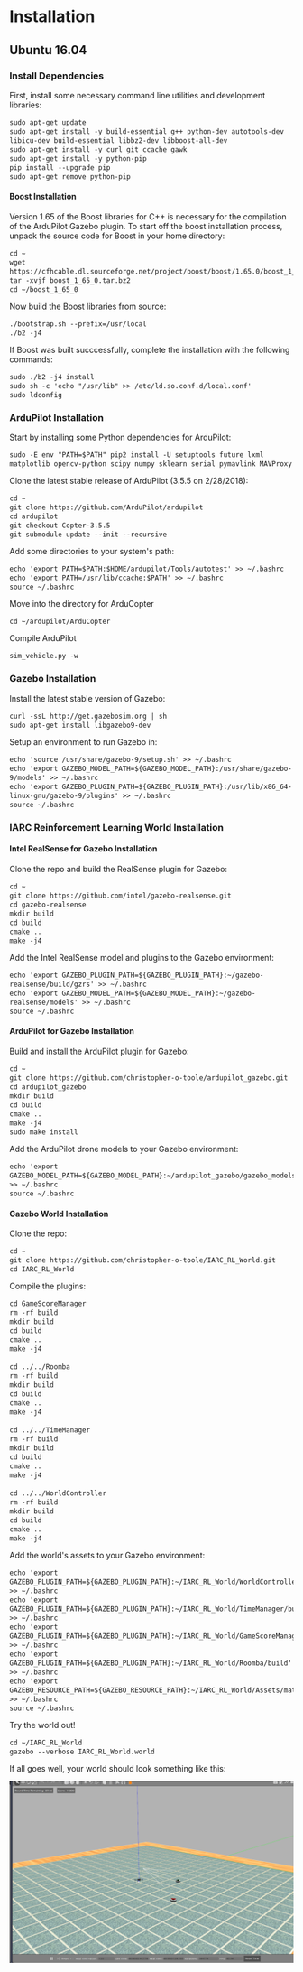 # Installation
## Ubuntu 16.04

### Install Dependencies

First, install some necessary command line utilities and development libraries:
```
sudo apt-get update
sudo apt-get install -y build-essential g++ python-dev autotools-dev libicu-dev build-essential libbz2-dev libboost-all-dev
sudo apt-get install -y curl git ccache gawk
sudo apt-get install -y python-pip
pip install --upgrade pip
sudo apt-get remove python-pip
```

#### Boost Installation
Version 1.65 of the Boost libraries for C++ is necessary for the compilation of the ArduPilot Gazebo plugin. To start off the boost installation process, unpack the source code for Boost in your home directory:
```
cd ~
wget https://cfhcable.dl.sourceforge.net/project/boost/boost/1.65.0/boost_1_65_0.tar.bz2
tar -xvjf boost_1_65_0.tar.bz2
cd ~/boost_1_65_0
```
Now build the Boost libraries from source:
```
./bootstrap.sh --prefix=/usr/local
./b2 -j4
```
If Boost was built succcessfully, complete the installation with the following commands:
```
sudo ./b2 -j4 install
sudo sh -c 'echo "/usr/lib" >> /etc/ld.so.conf.d/local.conf'
sudo ldconfig
```

### ArduPilot Installation

Start by installing some Python dependencies for ArduPilot:
```
sudo -E env "PATH=$PATH" pip2 install -U setuptools future lxml matplotlib opencv-python scipy numpy sklearn serial pymavlink MAVProxy
```
Clone the latest stable release of ArduPilot (3.5.5 on 2/28/2018):
```
cd ~
git clone https://github.com/ArduPilot/ardupilot
cd ardupilot
git checkout Copter-3.5.5
git submodule update --init --recursive
```
Add some directories to your system's path:
```
echo 'export PATH=$PATH:$HOME/ardupilot/Tools/autotest' >> ~/.bashrc
echo 'export PATH=/usr/lib/ccache:$PATH' >> ~/.bashrc
source ~/.bashrc
```
Move into the directory for ArduCopter
```
cd ~/ardupilot/ArduCopter
```
Compile ArduPilot
```
sim_vehicle.py -w
```

### Gazebo Installation

Install the latest stable version of Gazebo:
```
curl -ssL http://get.gazebosim.org | sh
sudo apt-get install libgazebo9-dev
```
Setup an environment to run Gazebo in:
```
echo 'source /usr/share/gazebo-9/setup.sh' >> ~/.bashrc
echo 'export GAZEBO_MODEL_PATH=${GAZEBO_MODEL_PATH}:/usr/share/gazebo-9/models' >> ~/.bashrc
echo 'export GAZEBO_PLUGIN_PATH=${GAZEBO_PLUGIN_PATH}:/usr/lib/x86_64-linux-gnu/gazebo-9/plugins' >> ~/.bashrc
source ~/.bashrc
```

### IARC Reinforcement Learning World Installation

#### Intel RealSense for Gazebo Installation
Clone the repo and build the RealSense plugin for Gazebo:
```
cd ~
git clone https://github.com/intel/gazebo-realsense.git
cd gazebo-realsense
mkdir build
cd build
cmake ..
make -j4
```
Add the Intel RealSense model and plugins to the Gazebo environment:
```
echo 'export GAZEBO_PLUGIN_PATH=${GAZEBO_PLUGIN_PATH}:~/gazebo-realsense/build/gzrs' >> ~/.bashrc
echo 'export GAZEBO_MODEL_PATH=${GAZEBO_MODEL_PATH}:~/gazebo-realsense/models' >> ~/.bashrc
source ~/.bashrc
```
#### ArduPilot for Gazebo Installation
Build and install the ArduPilot plugin for Gazebo:
```
cd ~
git clone https://github.com/christopher-o-toole/ardupilot_gazebo.git
cd ardupilot_gazebo
mkdir build
cd build
cmake ..
make -j4
sudo make install
```
Add the ArduPilot drone models to your Gazebo environment:
```
echo 'export GAZEBO_MODEL_PATH=${GAZEBO_MODEL_PATH}:~/ardupilot_gazebo/gazebo_models' >> ~/.bashrc
source ~/.bashrc
```
#### Gazebo World Installation

Clone the repo:
```
cd ~
git clone https://github.com/christopher-o-toole/IARC_RL_World.git
cd IARC_RL_World
```
Compile the plugins:
```
cd GameScoreManager
rm -rf build
mkdir build
cd build
cmake .. 
make -j4

cd ../../Roomba
rm -rf build
mkdir build
cd build
cmake .. 
make -j4

cd ../../TimeManager
rm -rf build
mkdir build
cd build
cmake .. 
make -j4

cd ../../WorldController
rm -rf build
mkdir build
cd build
cmake .. 
make -j4

```
Add the world's assets to your Gazebo environment:
```
echo 'export GAZEBO_PLUGIN_PATH=${GAZEBO_PLUGIN_PATH}:~/IARC_RL_World/WorldController/build' >> ~/.bashrc
echo 'export GAZEBO_PLUGIN_PATH=${GAZEBO_PLUGIN_PATH}:~/IARC_RL_World/TimeManager/build' >> ~/.bashrc
echo 'export GAZEBO_PLUGIN_PATH=${GAZEBO_PLUGIN_PATH}:~/IARC_RL_World/GameScoreManager/build' >> ~/.bashrc
echo 'export GAZEBO_PLUGIN_PATH=${GAZEBO_PLUGIN_PATH}:~/IARC_RL_World/Roomba/build' >> ~/.bashrc
echo 'export GAZEBO_RESOURCE_PATH=${GAZEBO_RESOURCE_PATH}:~/IARC_RL_World/Assets/materials/textures' >> ~/.bashrc
source ~/.bashrc
```
Try the world out!
```
cd ~/IARC_RL_World
gazebo --verbose IARC_RL_World.world
```

If all goes well, your world should look something like this:

![example](https://raw.githubusercontent.com/christopher-o-toole/IARC_RL_World/master/example.png)
